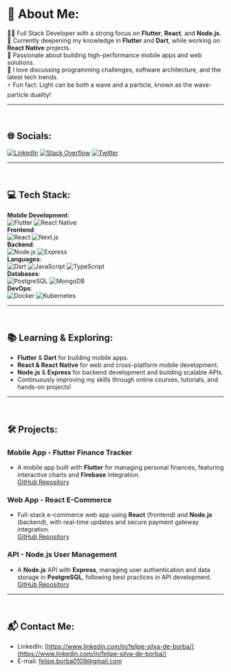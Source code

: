 # 💫 About Me:
👨‍💻 Full Stack Developer with a strong focus on **Flutter**, **React**, and **Node.js**.  
🌱 Currently deepening my knowledge in **Flutter** and **Dart**, while working on **React Native** projects.  
🚀 Passionate about building high-performance mobile apps and web solutions.  
💬 I love discussing programming challenges, software architecture, and the latest tech trends.  
⚡ Fun fact: Light can be both a wave and a particle, known as the wave-particle duality!

---
<br/>

## 🌐 Socials:
[![LinkedIn](https://img.shields.io/badge/LinkedIn-%230077B5.svg?logo=linkedin&logoColor=white)](https://linkedin.com/in/felipe-silva-de-borba)
[![Stack Overflow](https://img.shields.io/badge/-Stackoverflow-FE7A16?logo=stack-overflow&logoColor=white)](https://stackoverflow.com/users/15509455)
[![Twitter](https://img.shields.io/badge/Twitter-%231DA1F2.svg?logo=Twitter&logoColor=white)](https://twitter.com/felipeborba_231)  

---
<br/>

## 💻 Tech Stack:
**Mobile Development**:  
![Flutter](https://img.shields.io/badge/Flutter-02569B?style=flat&logo=flutter&logoColor=white) ![React Native](https://img.shields.io/badge/React_Native-61DAFB?style=flat&logo=react&logoColor=white)  
**Frontend**:  
![React](https://img.shields.io/badge/React-61DAFB?style=flat&logo=react&logoColor=white) ![Next.js](https://img.shields.io/badge/Next.js-000000?style=flat&logo=next.js&logoColor=white)  
**Backend**:  
![Node.js](https://img.shields.io/badge/Node.js-339933?style=flat&logo=node.js&logoColor=white) ![Express](https://img.shields.io/badge/Express-000000?style=flat&logo=express&logoColor=white)  
**Languages**:  
![Dart](https://img.shields.io/badge/Dart-0175C2?style=flat&logo=dart&logoColor=white) ![JavaScript](https://img.shields.io/badge/JavaScript-F7DF1E?style=flat&logo=javascript&logoColor=black) ![TypeScript](https://img.shields.io/badge/TypeScript-3178C6?style=flat&logo=typescript&logoColor=white)  
**Databases**:  
![PostgreSQL](https://img.shields.io/badge/PostgreSQL-336791?style=flat&logo=postgresql&logoColor=white) ![MongoDB](https://img.shields.io/badge/MongoDB-47A248?style=flat&logo=mongodb&logoColor=white)  
**DevOps**:  
![Docker](https://img.shields.io/badge/Docker-2496ED?style=flat&logo=docker&logoColor=white) ![Kubernetes](https://img.shields.io/badge/Kubernetes-326CE5?style=flat&logo=kubernetes&logoColor=white)  

---
<br/>

## 📚 Learning & Exploring:
- **Flutter** & **Dart** for building mobile apps.
- **React & React Native** for web and cross-platform mobile development.
- **Node.js** & **Express** for backend development and building scalable APIs.
- Continuously improving my skills through online courses, tutorials, and hands-on projects!

---
<br/>

## 🛠 Projects:
### **Mobile App - Flutter Finance Tracker**
- A mobile app built with **Flutter** for managing personal finances, featuring interactive charts and **Firebase** integration.  
  [GitHub Repository](link-do-repositorio)

### **Web App - React E-Commerce**
- Full-stack e-commerce web app using **React** (frontend) and **Node.js** (backend), with real-time updates and secure payment gateway integration.  
  [GitHub Repository](link-do-repositorio)

### **API - Node.js User Management**
- A **Node.js** API with **Express**, managing user authentication and data storage in **PostgreSQL**, following best practices in API development.  
  [GitHub Repository](link-do-repositorio)

---
<br/>

## 📬 Contact Me:
- LinkedIn: [https://www.linkedin.com/in/felipe-silva-de-borba/](https://www.linkedin.com/in/felipe-silva-de-borba/)
- E-mail: [felipe.borba0109@gmail.com](mailto:felipe.borba0109@gmail.com)
